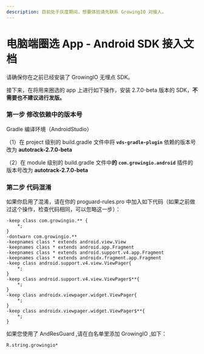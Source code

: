 ```yaml
---
description: 目前处于灰度期间，想要体验请先联系 GrowingIO 对接人。
---
```


# 电脑端圈选 App - Android SDK 接入文档

请确保你在之前已经安装了 GrowingIO 无埋点 SDK。

接下来，在将用来圈选的 app 上进行如下操作，安装 2.7.0-beta 版本的 SDK，**不需要也不建议进行发版。**

### 第一步 修改依赖中的版本号 

Gradle 编译环境（AndroidStudio）

（1）在 project 级别的 build.gradle 文件中将 **`vds-gradle-plugin`** 依赖的版本号改为 **autotrack-2.7.0-beta** 

（2）在 module 级别的 build.gradle 文件中**的** **`com.growingio.android`** 插件的版本号改为 **autotrack-2.7.0-beta** 

### **第二步 代码混淆**

如果你启用了混淆，请在你的 proguard-rules.pro 中加入如下代码（如果之前做过这个操作，检查代码相同，可以忽略这一步）：

```text
-keep class com.growingio.** {
    *;
}
-dontwarn com.growingio.**
-keepnames class * extends android.view.View
-keepnames class * extends android.app.Fragment
-keepnames class * extends android.support.v4.app.Fragment
-keepnames class * extends androidx.fragment.app.Fragment
-keep class android.support.v4.view.ViewPager{
    *;
}
-keep class android.support.v4.view.ViewPager$**{
	*;
}
-keep class androidx.viewpager.widget.ViewPager{
    *;
}
-keep class androidx.viewpager.widget.ViewPager$**{
	*;
}
```

如果您使用了 AndResGuard ,请在白名单里添加 GrowingIO ,如下：

```text
R.string.growingio*
```

